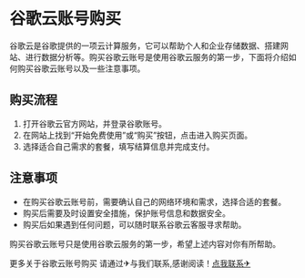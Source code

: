 # 谷歌云账号购买

谷歌云是谷歌提供的一项云计算服务，它可以帮助个人和企业存储数据、搭建网站、进行数据分析等。购买谷歌云账号是使用谷歌云服务的第一步，下面将介绍如何购买谷歌云账号以及一些注意事项。

## 购买流程

1. 打开谷歌云官方网站，并登录谷歌账号。
2. 在网站上找到“开始免费使用”或“购买”按钮，点击进入购买页面。
3. 选择适合自己需求的套餐，填写结算信息并完成支付。

## 注意事项

- 在购买谷歌云账号前，需要确认自己的网络环境和需求，选择合适的套餐。
- 购买后需要及时设置安全措施，保护账号信息和数据安全。
- 购买后如果遇到任何问题，可以随时联系谷歌云客服寻求帮助。

购买谷歌云账号只是使用谷歌云服务的第一步，希望上述内容对你有所帮助。

更多关于谷歌云账号购买 请通过✈与我们联系,感谢阅读！[点我联系✈](https://web.G208.com)